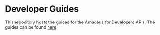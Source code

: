 # Developer Guides

This repository hosts the guides for the [Amadeus for Developers](https://developers.amadeus.com) APIs. The guides can be found [here](https://amadeus4dev.github.io/developer-guides/).
